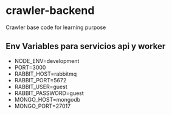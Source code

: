 # crawler-backend
Crawler base code for learning purpose

## Env Variables para servicios api y worker
- NODE_ENV=development
- PORT=3000
- RABBIT_HOST=rabbitmq
- RABBIT_PORT=5672
- RABBIT_USER=guest
- RABBIT_PASSWORD=guest
- MONGO_HOST=mongodb
- MONGO_PORT=27017
